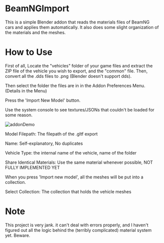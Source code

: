
# BeamNGImport
This is a simple Blender addon that reads the materials files of BeamNG cars and applies them automatically. It also does some slight organization of the materials and the meshes.
# How to Use
First of all, Locate the "vehicles" folder of your game files and extract the ZIP file of the vehicle you wish to export, and the "common" file.
Then, convert all the .dds files to .png (Blender doesn't support dds).

Then select the folder the files are in in the Addon Preferences Menu. (Details in the Menu)

Press the 'Import New Model' button.

Use the system console to see textures/JSONs that couldn't be loaded for some reason.

![addonDemo](https://user-images.githubusercontent.com/117572566/200167853-6d29c51d-87c2-4b20-85cb-e01124698e98.png)

Model Filepath: The filepath of the .gltf export

Name: Self-explanatory, No duplicates

Vehicle Type: the internal name of the vehicle, name of the folder

Share Identical Materials: Use the same material whenever possible, NOT FULLY IMPLEMENTED YET

When you press 'Import new model', all the meshes will be put into a collection.

Select Collection: The collection that holds the vehicle meshes





# Note
This project is very jank. it can't deal with errors properly, and I haven't figured out all the logic behind the (terribly complicated) material system yet. Beware.
